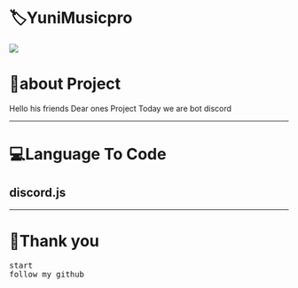 <!-- Title -->
<h1>🏷YuniMusicpro</h1>

<img src="https://firebasestorage.googleapis.com/v0/b/github-209c5.appspot.com/o/png_20220825_120441_%D9%A0%D9%A0%D9%A0%D9%A0.png?alt=media&token=633990db-858b-4c73-bb73-2a1a928aba27">


<h1>👤about Project </h1>
<p>Hello his friends Dear ones Project Today we are bot discord</p>
<hr>
<!-- view -->
<h1>💻Language To Code</h1>
<h2>discord.js</h2>
<hr>
<h1>💖Thank you</h1>
<pre>
start
follow my github
</pre>
